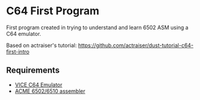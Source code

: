 # C64 First Program
First program created in trying to understand and learn 6502 ASM using a C64 emulator.

Based on actraiser's tutorial: https://github.com/actraiser/dust-tutorial-c64-first-intro

## Requirements
- [VICE C64 Emulator](https://github.com/VICE-Team/svn-mirror?tab=readme-ov-file)
- [ACME 6502/6510 assembler](https://github.com/martinpiper/ACME)
